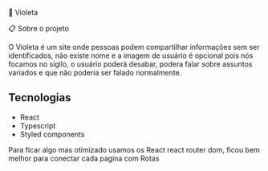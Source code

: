 🌸 Violeta

📋 Sobre o projeto

O Violeta é um site onde pessoas podem compartilhar informações sem ser identificados, não existe nome e a imagem de usuário é opcional pois nós focamos no sigilo,
o usuário poderá desabar, podera falar sobre assuntos variados e que não poderia ser falado normalmente.

## Tecnologias
- React
- Typescript
- Styled components

Para ficar algo mas otimizado usamos os React react router dom,
ficou bem melhor para conectar cada pagina com Rotas
